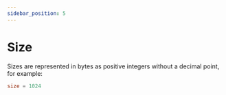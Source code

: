 ```yaml
---
sidebar_position: 5
---
```


# Size

Sizes are represented in bytes as positive integers without a decimal point, for example:

```toml
size = 1024
```
